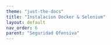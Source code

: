 ```yaml
---
theme: "just-the-docs"
title: "Instalacion Docker & Selenium"
layout: default
nav_order: 6
parent: "Seguridad Ofensiva"
---
```

